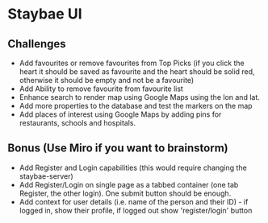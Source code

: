 # Staybae UI

## Challenges

- Add favourites or remove favourites from Top Picks (if you click the heart it should be saved as favourite and the heart should be solid red, otherwise it should be empty and not be a favourite)
- Add Ability to remove favourite from favourite list
- Enhance search to render map using Google Maps using the lon and lat.
- Add more properties to the database and test the markers on the map
- Add places of interest using Google Maps by adding pins for restaurants, schools and hospitals.

## Bonus (Use Miro if you want to brainstorm)

- Add Register and Login capabilities (this would require changing the staybae-server)
- Add Register/Login on single page as a tabbed container (one tab Register, the other login). One submit button should be enough.
- Add context for user details (i.e. name of the person and their ID) - if logged in, show their profile, if logged out show 'register/login' button
